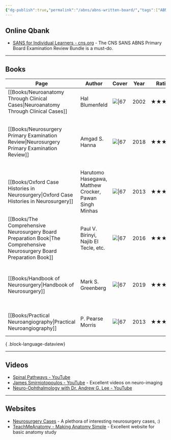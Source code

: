 ```yaml
---
{"dg-publish":true,"permalink":"/abns/abns-written-board/","tags":["ABNS","book"],"created":"2023-03-09T14:32:02.000-08:00","updated":"2023-11-11T11:38:55.987-08:00"}
---
```



## Online Qbank

- [SANS for Individual Learners - cns.org](https://www.cns.org/education/sans-lifelong-learning) - The CNS SANS ABNS Primary Board Examination Review Bundle is a must-do.

---

## Books

| Page                                                                                                                      | Author                                                 | Cover                                                                                                                    | Year | Rating | Comment                                                                              |
| ------------------------------------------------------------------------------------------------------------------------- | ------------------------------------------------------ | ------------------------------------------------------------------------------------------------------------------------ | ---- | ------ | ------------------------------------------------------------------------------------ |
| [[Books/Neuroanatomy Through Clinical Cases\|Neuroanatomy Through Clinical Cases]]                                     | Hal Blumenfeld                                         | ![\|67](http://books.google.com/books/content?id=GTpvQgAACAAJ&printsec=frontcover&img=1&zoom=1&source=gbs_api)           | 2002 | ★★★★★  | The best neuroanatomy book.                                                          |
| [[Books/Neurosurgery Primary Examination Review\|Neurosurgery Primary Examination Review]]                             | Amgad S. Hanna                                         | ![\|67](http://books.google.com/books/content?id=wtB-DwAAQBAJ&printsec=frontcover&img=1&zoom=1&edge=curl&source=gbs_api) | 2018 | ★★★★★  | Q&A review book with excellent diagrams and tables, recommend for late stage review. |
| [[Books/Oxford Case Histories in Neurosurgery\|Oxford Case Histories in Neurosurgery]]                                 | Harutomo Hasegawa, Matthew Crocker, Pawan Singh Minhas | ![\|67](http://books.google.com/books/content?id=y9H8OzM3niUC&printsec=frontcover&img=1&zoom=1&edge=curl&source=gbs_api) | 2013 | ★★★★★  | Excellent introduction book to clinical neurosurgery cases.                          |
| [[Books/The Comprehensive Neurosurgery Board Preparation Book\|The Comprehensive Neurosurgery Board Preparation Book]] | Paul V. Birinyi, Najib El Tecle, etc.                  | ![\|67](http://books.google.com/books/content?id=B8fhEAAAQBAJ&printsec=frontcover&img=1&zoom=1&edge=curl&source=gbs_api) | 2016 | ★★★★★  | Excellent Q&A book, recommend for early stage knowledge accumulation.                |
| [[Books/Handbook of Neurosurgery\|Handbook of Neurosurgery]]                                                           | Mark S. Greenberg                                      | ![\|67](http://books.google.com/books/content?id=Iu9owAEACAAJ&printsec=frontcover&img=1&zoom=1&source=gbs_api)           | 2019 | ★★★★☆  | In the era of the Internet, the value of this book has been drastically depreciated. |
| [[Books/Practical Neuroangiography\|Practical Neuroangiography]]                                                       | P. Pearse Morris                                       | ![\|67](http://books.google.com/books/content?id=HyMQXPCHWNcC&printsec=frontcover&img=1&zoom=1&edge=curl&source=gbs_api) | 2013 | ★★★★☆  | An excellent book for fellow level trainees.                                         |

{ .block-language-dataview}

---

## Videos

- [Spinal Pathways - YouTube](https://www.youtube.com/playlist?list=PLzl4lgX_3Rvd2qvXgHrGhwGg7AI4_DWpr)
- [James Smirniotopoulos - YouTube](https://www.youtube.com/@JamesSmirniotopoulos/videos) - Excellent videos on neuro-imaging
- [Neuro-Ophthalmology with Dr. Andrew G. Lee - YouTube](https://www.youtube.com/@Neuro-OphthalmologywithDrAndre)

---

## Websites

- [Neurosurgery Cases](https://neurosurgerycases.com/) - A plethora of interesting neurosurgery cases, :)
- [TeachMeAnatomy - Making Anatomy Simple](https://teachmeanatomy.info/) -  Excellent website for basic anatomy study
